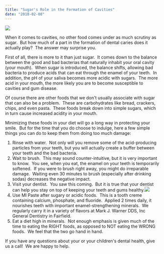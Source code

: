 ```yaml
---
title: "Sugar's Role in the Formation of Cavities"
date: "2018-02-08"
---
```


![](/images/sugary-foods-dentist-fairfield-ca-1024x683.jpeg)

When it comes to cavities, no other food comes under as much scrutiny as sugar.  But how much of a part in the formation of dental caries does it actually play?  The answer may surprise you.

First of all, there is more to it than just sugar.  It comes down to the balance between the good and bad bacterias that naturally inhabit your oral cavity (your mouth).  When sugar is introduced, the balance shifts, allowing bad bacteria to produce acids that can eat through the enamel of your teeth.  In addition, the pH of your saliva becomes more acidic with sugars.  The more acid in your mouth, the more likely you are to become susceptible to cavities and gum disease.

Of course there are other foods that we don't usually associate with sugar that can also be a problem.  These are carbohydrates like bread, crackers, chips, and even pasta.  These foods break down into simple sugars, which in turn cause increased acidity in your mouth.

Minimizing these foods in your diet will go a long way in protecting your smile.  But for the time that you do choose to indulge, here a few simple things you can do to keep them from doing too much damage:

1. Rinse with water.  Not only will you remove some of the acid-producing particles from your teeth, but you will actually create a buffer between your teeth and the bad bacteria.
2. Wait to brush.  This may sound counter-intuitive, but it is very important to know.  You see, when you eat, the enamel on your teeth is temporarily softened.  If you were to brush right away, you might do irreparable damage.  Waiting even 30 minutes to brush (especially after drinking sodas) decreases the negative impact.
3. Visit your dentist.  You saw this coming.  But it is true that your dentist can help you stay on top of keeping your teeth and gums healthy.![](/images/MI-paste-dentist-fairfield-ca-300x300.png)
4. Use MI Paste after sugary or acidic foods.  This is a tooth creme containing calcium, phosphate, and fluoride.  Applied 2 times daily, it nourishes teeth with important enamel-strengthening minerals.  We regularly carry it in a variety of flavors at Mark J. Warner DDS, Inc General Dentistry in Fairfield.
5. Eat a diet high in minerals.  Not enough emphasis is given much of the time to eating the RIGHT foods, as opposed to NOT eating the WRONG foods.  We feel that the two go hand in hand.

If you have any questions about your or your children's dental health, give us a call!  We are happy to help.
